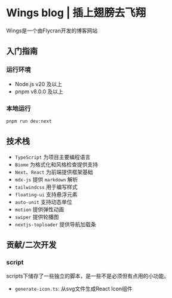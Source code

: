 # Wings blog | 插上翅膀去飞翔

Wings是一个由Flycran开发的博客网站

## 入门指南

### 运行环境

- Node.js v20 及以上
- pnpm v8.0.0 及以上

### 本地运行

```bash
pnpm run dev:next
```

## 技术栈

- `TypeScript` 为项目主要编程语言
- `Biome` 为格式化和风格检查提供支持
- `Next`、`React` 为前端提供框架基础
- `mdx-js` 提供 `markdown` 解析
- `tailwindcss` 用于编写样式
- `floating-ui` 支持悬浮元素
- `auto-unit` 支持动态单位
- `motion` 提供弹性动画
- `swiper` 提供轮播图
- `nextjs-toploader` 提供导航加载条

## 贡献/二次开发

### script

scripts下储存了一些独立的脚本，是一些不是必须但有点用的小功能。

- `generate-icon.ts`: 从svg文件生成React Icon组件
